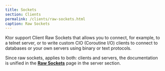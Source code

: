 ```yaml
---
title: Sockets
section: Clients
permalink: /clients/raw-sockets.html
caption: Raw Sockets  
---
```


Ktor support Client Raw Sockets that allows you to connect, for example,
to a telnet server, or to write custom CIO (Coroutine I/O) clients to
connect to databases or your own servers using binary or text protocols.

Since raw sockets, applies to both: clients and servers, 
the documentation is unified in the **[Raw Sockets](/servers/raw-sockets.html)** page
in the server section.